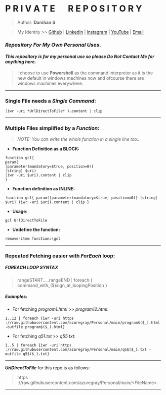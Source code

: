# **P R I V A T E &emsp; R E P O S I T O R Y**

> Author: **Darshan S**

> My Identity >>  [Github](https://github.com/azuregray/) | [LinkedIn](https://linkedin.com/in/arcticblue/) | [Instagram](https://instagram.com/thedarshgowda/) | [YouTube](https://www.youtube.com/@thedarshgowda/) | [Email](mailto:d7gowda@gmail.com)


### *Repository For My Own Personal Uses*.
#### *This repository is for my personal use so please Do Not Contact Me for anything here.*

> I choose to use **Powershell** as the command interpreter as it is the new default in windows machines now and ofcourse there are windows machines everywhere.

---
### Single File needs a *Single Command*:
```
(iwr -uri *UrlDirectToFile* ).content | clip
```
---
### Multiple Files simplified by a *Function*:
> _NOTE: You can write the whole function in a single line too.._

- **Function Definition as a BLOCK:**
```
function gcl{
param(
[parameter(mandatory=$true, position=0)]
[string] $uri)
(iwr -uri $uri).content | clip
}
```
- **Function definition as INLINE:**
```
function gcl{ param([parameter(mandatory=$true, position=0)] [string] $uri) (iwr -uri $uri).content | clip }
```

- **Usage:**
```
gcl UrlDirectToFile
```

- **Undefine the function:**
```
remove-item function:\gcl
```
---
### Repeated Fetching easier with _ForEach_ loop:

##### FOREACH LOOP SYNTAX

> rangeSTART.....rangeEND | foreach { command_with_($)sign_at_loopingPosition }

##### Examples: 
- For fetching _program1.html_ >> _program12.html_:
```
1..12 | foreach {iwr -uri https​://raw.githubusercontent.com/azuregray/Personal/main/program$($_).html -outfile program$($_).html}
```
- For fetching _q51.txt_ >> _q55.txt_:
```
1..5 | foreach {iwr -uri https​://raw.githubusercontent.com/azuregray/Personal/main/q5$($_).txt -outfile q5$($_).txt}
```
---
 _**UriDirectToFile**_ for this repo is as follows:

> https​://raw.githubusercontent.com/azuregray/Personal/main/<span><</span>FileName<span>></span>

---

